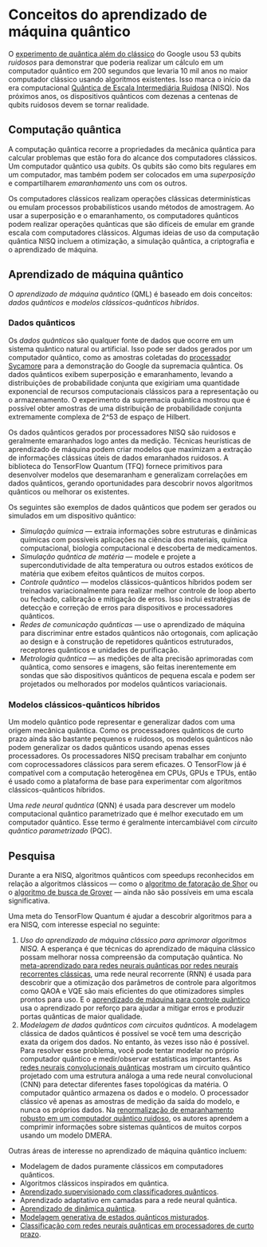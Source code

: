 # Conceitos do aprendizado de máquina quântico

O <a href="https://ai.googleblog.com/2019/10/quantum-supremacy-using-programmable.html" class="external">experimento de quântica além do clássico</a> do Google usou 53 qubits *ruidosos* para demonstrar que poderia realizar um cálculo em um computador quântico em 200 segundos que levaria 10 mil anos no maior computador clássico usando algoritmos existentes. Isso marca o início da era computacional <a href="https://quantum-journal.org/papers/q-2018-08-06-79/" class="external">Quântica de Escala Intermediária Ruidosa</a> (NISQ). Nos próximos anos, os dispositivos quânticos com dezenas a centenas de qubits ruidosos devem se tornar realidade.

## Computação quântica

A computação quântica recorre a propriedades da mecânica quântica para calcular problemas que estão fora do alcance dos computadores clássicos. Um computador quântico usa *qubits*. Os qubits são como bits regulares em um computador, mas também podem ser colocados em uma *superposição* e compartilharem *emaranhamento* uns com os outros.

Os computadores clássicos realizam operações clássicas determinísticas ou emulam processos probabilísticos usando métodos de amostragem. Ao usar a superposição e o emaranhamento, os computadores quânticos podem realizar operações quânticas que são difíceis de emular em grande escala com computadores clássicos. Algumas ideias de uso da computação quântica NISQ incluem a otimização, a simulação quântica, a criptografia e o aprendizado de máquina.

## Aprendizado de máquina quântico

O *aprendizado de máquina quântico* (QML) é baseado em dois conceitos: *dados quânticos* e *modelos clássicos-quânticos híbridos*.

### Dados quânticos

Os *dados quânticos* são qualquer fonte de dados que ocorre em um sistema quântico natural ou artificial. Isso pode ser dados gerados por um computador quântico, como as amostras coletadas do <a href="https://www.nature.com/articles/s41586-019-1666-5" class="external">processador Sycamore</a> para a demonstração do Google da supremacia quântica. Os dados quânticos exibem superposição e emaranhamento, levando a distribuições de probabilidade conjunta que exigiriam uma quantidade exponencial de recursos computacionais clássicos para a representação ou o armazenamento. O experimento da supremacia quântica mostrou que é possível obter amostras de uma distribuição de probabilidade conjunta extremamente complexa de 2^53 de espaço de Hilbert.

Os dados quânticos gerados por processadores NISQ são ruidosos e geralmente emaranhados logo antes da medição. Técnicas heurísticas de aprendizado de máquina podem criar modelos que maximizam a extração de informações clássicas úteis de dados emaranhados ruidosos. A biblioteca do TensorFlow Quantum (TFQ) fornece primitivos para desenvolver modelos que desemaranham e generalizam correlações em dados quânticos, gerando oportunidades para descobrir novos algoritmos quânticos ou melhorar os existentes.

Os seguintes são exemplos de dados quânticos que podem ser gerados ou simulados em um dispositivo quântico:

- *Simulação química* — extraia informações sobre estruturas e dinâmicas químicas com possíveis aplicações na ciência dos materiais, química computacional, biologia computacional e descoberta de medicamentos.
- *Simulação quântica de matéria* — modele e projete a supercondutividade de alta temperatura ou outros estados exóticos de matéria que exibem efeitos quânticos de muitos corpos.
- *Controle quântico* — modelos clássicos-quânticos híbridos podem ser treinados variacionalmente para realizar melhor controle de loop aberto ou fechado, calibração e mitigação de erros. Isso inclui estratégias de detecção e correção de erros para dispositivos e processadores quânticos.
- *Redes de comunicação quânticas* — use o aprendizado de máquina para discriminar entre estados quânticos não ortogonais, com aplicação ao design e à construção de repetidores quânticos estruturados, receptores quânticos e unidades de purificação.
- *Metrologia quântica* — as medições de alta precisão aprimoradas com quântica, como sensores e imagens, são feitas inerentemente em sondas que são dispositivos quânticos de pequena escala e podem ser projetados ou melhorados por modelos quânticos variacionais.

### Modelos clássicos-quânticos híbridos

Um modelo quântico pode representar e generalizar dados com uma origem mecânica quântica. Como os processadores quânticos de curto prazo ainda são bastante pequenos e ruidosos, os modelos quânticos não podem generalizar os dados quânticos usando apenas esses processadores. Os processadores NISQ precisam trabalhar em conjunto com coprocessadores clássicos para serem eficazes. O TensorFlow já é compatível com a computação heterogênea em CPUs, GPUs e TPUs, então é usado como a plataforma de base para experimentar com algoritmos clássicos-quânticos híbridos.

Uma *rede neural quântica* (QNN) é usada para descrever um modelo computacional quântico parametrizado que é melhor executado em um computador quântico. Esse termo é geralmente intercambiável com *circuito quântico parametrizado* (PQC).

## Pesquisa

Durante a era NISQ, algoritmos quânticos com speedups reconhecidos em relação a algoritmos clássicos — como o <a href="https://arxiv.org/abs/quant-ph/9508027" class="external">algoritmo de fatoração de Shor</a> ou o <a href="https://arxiv.org/abs/quant-ph/9605043" class="external">algoritmo de busca de Grover</a> — ainda não são possíveis em uma escala significativa.

Uma meta do TensorFlow Quantum é ajudar a descobrir algoritmos para a era NISQ, com interesse especial no seguinte:

1. *Uso do aprendizado de máquina clássico para aprimorar algoritmos NISQ.* A esperança é que técnicas do aprendizado de máquina clássico possam melhorar nossa compreensão da computação quântica. No <a href="https://arxiv.org/abs/1907.05415" class="external">meta-aprendizado para redes neurais quânticas por redes neurais recorrentes clássicas</a>, uma rede neural recorrente (RNN) é usada para descobrir que a otimização dos parâmetros de controle para algoritmos como QAOA e VQE são mais eficientes do que otimizadores simples prontos para uso. E o <a href="https://www.nature.com/articles/s41534-019-0141-3" class="external">aprendizado de máquina para controle quântico</a> usa o aprendizado por reforço para ajudar a mitigar erros e produzir portas quânticas de maior qualidade.
2. *Modelagem de dados quânticos com circuitos quânticos.* A modelagem clássica de dados quânticos é possível se você tem uma descrição exata da origem dos dados. No entanto, às vezes isso não é possível. Para resolver esse problema, você pode tentar modelar no próprio computador quântico e medir/observar estatísticas importantes. As <a href="https://www.nature.com/articles/s41567-019-0648-8" class="external">redes neurais convolucionais quânticas</a> mostram um circuito quântico projetado com uma estrutura análoga a uma rede neural convolucional (CNN) para detectar diferentes fases topológicas da matéria. O computador quântico armazena os dados e o modelo. O processador clássico vê apenas as amostras de medição da saída do modelo, e nunca os próprios dados. Na <a href="https://arxiv.org/abs/1711.07500" class="external">renormalização de emaranhamento robusto em um computador quântico ruidoso</a>, os autores aprendem a comprimir informações sobre sistemas quânticos de muitos corpos usando um modelo DMERA.

Outras áreas de interesse no aprendizado de máquina quântico incluem:

- Modelagem de dados puramente clássicos em computadores quânticos.
- Algoritmos clássicos inspirados em quântica.
- <a href="https://arxiv.org/abs/1810.03787" class="external">Aprendizado supervisionado com classificadores quânticos</a>.
- Aprendizado adaptativo em camadas para a rede neural quântica.
- <a href="https://arxiv.org/abs/1909.12264" class="external">Aprendizado de dinâmica quântica</a>.
- <a href="https://arxiv.org/abs/1910.02071" class="external">Modelagem generativa de estados quânticos misturados</a>.
- <a href="https://arxiv.org/abs/1802.06002" class="external">Classificação com redes neurais quânticas em processadores de curto prazo</a>.
